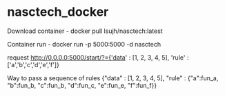 # nasctech_docker
Download container - docker pull lsujh/nasctech:latest

Container run - docker run -p 5000:5000 -d nasctech

request http://0.0.0.0:5000/start/?={'data' : [1, 2, 3, 4, 5], 'rule' : ['a','b','c','d','e','f']}

Way to pass a sequence of rules
{"data" : [1, 2, 3, 4, 5], "rule" : {"a":fun_a, "b":fun_b, "c":fun_b, "d":fun_c, "e":fun_e, "f":fun_f}}
